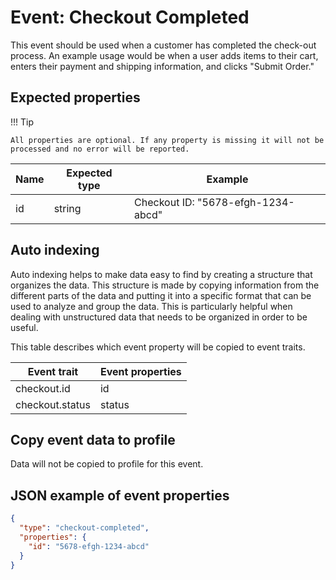 # Event: Checkout Completed

This event should be used when a customer has completed the check-out process. An example usage would be when a user
adds items to their cart, enters their payment and shipping information, and clicks "Submit Order."

## Expected properties

!!! Tip

    All properties are optional. If any property is missing it will not be processed and no error will be reported.

| Name   | Expected type   | Example                                               |
|--------|-----------------|-------------------------------------------------------|
| id     | string          | Checkout ID: "5678-efgh-1234-abcd"                                 |

## Auto indexing

Auto indexing helps to make data easy to find by creating a structure that organizes the data. This structure is made by
copying information from the different parts of the data and putting it into a specific format that can be used to
analyze and group the data. This is particularly helpful when dealing with unstructured data that needs to be organized
in order to be useful.

This table describes which event property will be copied to event traits.

| Event trait     | Event properties   |
|-----------------|--------------------|
| checkout.id     | id                 |
| checkout.status | status             | 

## Copy event data to profile

Data will not be copied to profile for this event.

## JSON example of event properties

```json
{
  "type": "checkout-completed",
  "properties": {
    "id": "5678-efgh-1234-abcd"
  }
}
```